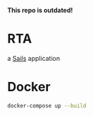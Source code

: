 **This repo is outdated!**

# RTA

a [Sails](http://sailsjs.org) application

# Docker
```bash
docker-compose up --build
```
